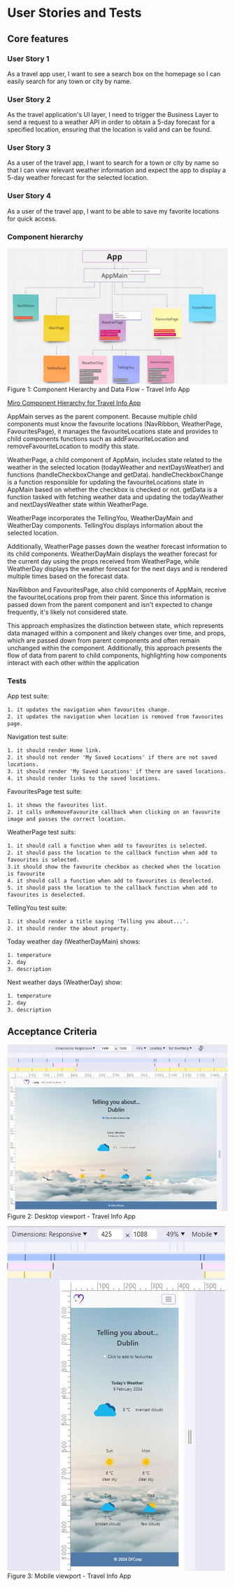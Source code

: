 # User Stories and Tests

## Core features

### User Story 1
As a travel app user, I want to see a search box on the homepage so I can easily search for any town or city by name.

### User Story 2
As the travel application's UI layer, I need to trigger the Business Layer to send a request to a weather API in order to obtain a 5-day forecast for a specified location, ensuring that the location is valid and can be found.

### User Story 3
As a user of the travel app, I want to search for a town or city by name so that I can view relevant weather information and expect the app to display a 5-day weather forecast for the selected location.

### User Story 4
As a user of the travel app, I want to be able to save my favorite locations for quick access.

### Component hierarchy

![Component hierarchy](DataFlowDiagramaUp.JPG)
Figure 1: Component Hierarchy and Data Flow - Travel Info App

[Miro Component Hierarchy for Travel Info App](https://miro.com/app/board/uXjVNoOdxRc=/)


AppMain serves as the parent component. Because multiple child components must know the favourite locations (NavRibbon, WeatherPage, FavouritesPage), it manages the favouriteLocations state and provides to child components functions such as addFavouriteLocation and removeFavouriteLocation to modify this state.

WeatherPage, a child component of AppMain, includes state related to the weather in the selected location (todayWeather and nextDaysWeather) and functions (handleCheckboxChange and getData). handleCheckboxChange is a function responsible for updating the favouriteLocations state in AppMain based on whether the checkbox is checked or not. getData is a function tasked with fetching weather data and updating the todayWeather and nextDaysWeather state within WeatherPage.

WeatherPage incorporates the TellingYou, WeatherDayMain and WeatherDay components. TellingYou displays information about the selected location.

Additionally, WeatherPage passes down the weather forecast information to its child components. WeatherDayMain displays the weather forecast for the current day using the props received from WeatherPage, while WeatherDay displays the weather forecast for the next days and is rendered multiple times based on the forecast data.
 
NavRibbon and FavouritesPage, also child components of AppMain, receive the favouriteLocations prop from their parent. Since this information is passed down from the parent component and isn't expected to change frequently, it's likely not considered state.

This approach emphasizes the distinction between state, which represents data managed within a component and likely changes over time, and props, which are passed down from parent components and often remain unchanged within the component. Additionally, this approach presents the flow of data from parent to child components, highlighting how components interact with each other within the application


### Tests
App test suite:    

    1. it updates the navigation when favourites change.
    2. it updates the navigation when location is removed from favourites page.

Navigation test suite:

    1. it should render Home link.
    2. it should not render 'My Saved Locations' if there are not saved locations.
    3. it should render 'My Saved Locations' if there are saved locations.
    4. it should render links to the saved locations.

FavouritesPage test suite:

    1. it shows the favourites list.
    2. it calls onRemoveFavourite callback when clicking on an favourite image and passes the correct location.

WeatherPage test suits: 

    1. it should call a function when add to favourites is selected.
    2. it should pass the location to the callback function when add to favourites is selected. 
    3.it should show the favourite checkbox as checked when the location is favourite
    4. it should call a function when add to favourites is deselected.
    5. it should pass the location to the callback function when add to favourites is deselected.

TellingYou test suite:

    1. it should render a title saying 'Telling you about...'.
    2. it should render the about property.

Today weather day (WeatherDayMain) shows:

    1. temperature
    2. day
    3. description

Next weather days (WeatherDay) show:

    1. temperature
    2. day
    3. description

## Acceptance Criteria 
![Desktop viewport](desktop.JPG)
Figure 2: Desktop viewport - Travel Info App

![Mobile viewport](mobile.JPG)
Figure 3: Mobile viewport - Travel Info App